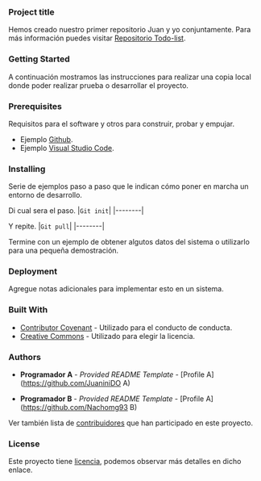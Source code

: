 ### Project title 
Hemos creado nuestro primer repositorio Juan y yo conjuntamente.
Para más información puedes visitar [Repositorio Todo-list](https://github.com/JuaniniDO/todo-list.git).

### Getting Started
A continuación mostramos las instrucciones para realizar una copia local donde poder realizar prueba o desarrollar el proyecto.
### Prerequisites
Requisitos para el software y otros para construir, probar y empujar.
- Ejemplo [Github](https://github.com/).
- Ejemplo [Visual Studio Code](https://code.visualstudio.com/download).

### Installing
Serie de ejemplos paso a paso que le indican cómo poner en marcha un entorno de desarrollo. 

Di cual sera el paso.
|`Git init`|
|--------|


Y repite.
|`Git pull`|
|--------|

Termine con un ejemplo de obtener algutos datos del sistema o utilizarlo para una pequeña demostración.


### Deployment
Agregue notas adicionales para implementar esto en un sistema.

### Built With 
- [Contributor Covenant](https://campus.codespaceacademy.com/mod/resource/view.php?id=4992) - Utilizado para el conducto de conducta.
- [Creative Commons](https://github.com/) - Utilizado para elegir la licencia.

### Authors
- **Programador A** - *Provided README Template* - [Profile A] (https://github.com/JuaniniDO A)

- **Programador B** - *Provided README Template* - [Profile A] (https://github.com/Nachomg93 B)

Ver también lista de [contribuidores](https://github.com/JuaniniDO/todo-list/graphs/contributors) que han participado en este proyecto.

### License 
Este proyecto tiene [licencia](https://github.com/JuaniniDO/todo-list/search?q=license), podemos observar más detalles en dicho enlace.
